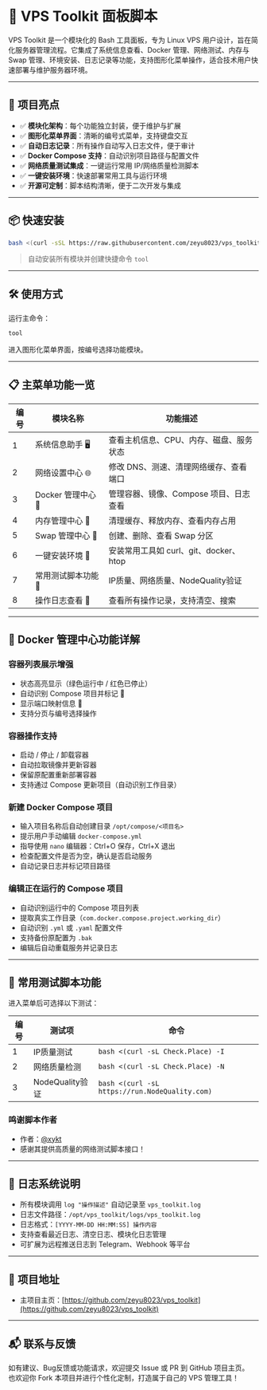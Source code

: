 # 🚀 VPS Toolkit 面板脚本

VPS Toolkit 是一个模块化的 Bash 工具面板，专为 Linux VPS 用户设计，旨在简化服务器管理流程。它集成了系统信息查看、Docker 管理、网络测试、内存与 Swap 管理、环境安装、日志记录等功能，支持图形化菜单操作，适合技术用户快速部署与维护服务器环境。

---

## 🧠 项目亮点

- ✅ **模块化架构**：每个功能独立封装，便于维护与扩展  
- ✅ **图形化菜单界面**：清晰的编号式菜单，支持键盘交互  
- ✅ **自动日志记录**：所有操作自动写入日志文件，便于审计  
- ✅ **Docker Compose 支持**：自动识别项目路径与配置文件  
- ✅ **网络质量测试集成**：一键运行常用 IP/网络质量检测脚本  
- ✅ **一键安装环境**：快速部署常用工具与运行环境  
- ✅ **开源可定制**：脚本结构清晰，便于二次开发与集成

---

## 📦 快速安装

```bash
bash <(curl -sSL https://raw.githubusercontent.com/zeyu8023/vps_toolkit/main/install.sh)
```

> 自动安装所有模块并创建快捷命令 `tool`

---

## 🛠️ 使用方式

运行主命令：

```bash
tool
```

进入图形化菜单界面，按编号选择功能模块。

---

## 📋 主菜单功能一览

| 编号 | 模块名称 | 功能描述 |
|------|-----------|-----------|
| 1 | 系统信息助手 🖥️ | 查看主机信息、CPU、内存、磁盘、服务状态  
| 2 | 网络设置中心 🌐 | 修改 DNS、测速、清理网络缓存、查看端口  
| 3 | Docker 管理中心 🐳 | 管理容器、镜像、Compose 项目、日志查看  
| 4 | 内存管理中心 🧠 | 清理缓存、释放内存、查看内存占用  
| 5 | Swap 管理中心 💾 | 创建、删除、查看 Swap 分区  
| 6 | 一键安装环境 🧰 | 安装常用工具如 curl、git、docker、htop  
| 7 | 常用测试脚本功能 🧪 | IP质量、网络质量、NodeQuality验证  
| 8 | 操作日志查看 📜 | 查看所有操作记录，支持清空、搜索

---

## 🐳 Docker 管理中心功能详解

### 容器列表展示增强

- 状态高亮显示（绿色运行中 / 红色已停止）  
- 自动识别 Compose 项目并标记 🧩  
- 显示端口映射信息 🔌  
- 支持分页与编号选择操作

### 容器操作支持

- 启动 / 停止 / 卸载容器  
- 自动拉取镜像并更新容器  
- 保留原配置重新部署容器  
- 支持通过 Compose 更新项目（自动识别工作目录）

### 新建 Docker Compose 项目

- 输入项目名称后自动创建目录 `/opt/compose/<项目名>`  
- 提示用户手动编辑 `docker-compose.yml`  
- 指导使用 `nano` 编辑器：Ctrl+O 保存，Ctrl+X 退出  
- 检查配置文件是否为空，确认是否启动服务  
- 自动记录日志并标记项目路径

### 编辑正在运行的 Compose 项目

- 自动识别运行中的 Compose 项目列表  
- 提取真实工作目录（`com.docker.compose.project.working_dir`）  
- 自动识别 `.yml` 或 `.yaml` 配置文件  
- 支持备份原配置为 `.bak`  
- 编辑后自动重载服务并记录日志

---

## 🧪 常用测试脚本功能

进入菜单后可选择以下测试：

| 编号 | 测试项 | 命令 |
|------|--------|------|
| 1 | IP质量测试 | `bash <(curl -sL Check.Place) -I`  
| 2 | 网络质量检测 | `bash <(curl -sL Check.Place) -N`  
| 3 | NodeQuality验证 | `bash <(curl -sL https://run.NodeQuality.com)`  

### 鸣谢脚本作者

- 作者：[@xykt](https://github.com/xykt)  
- 感谢其提供高质量的网络测试脚本接口！

---

## 📜 日志系统说明

- 所有模块调用 `log "操作描述"` 自动记录至 `vps_toolkit.log`  
- 日志文件路径：`/opt/vps_toolkit/logs/vps_toolkit.log`  
- 日志格式：`[YYYY-MM-DD HH:MM:SS] 操作内容`  
- 支持查看最近日志、清空日志、模块化日志管理  
- 可扩展为远程推送日志到 Telegram、Webhook 等平台

---

## 📎 项目地址

- 主项目主页：[https://github.com/zeyu8023/vps_toolkit](https://github.com/zeyu8023/vps_toolkit)  
  
---

## 📬 联系与反馈

如有建议、Bug反馈或功能请求，欢迎提交 Issue 或 PR 到 GitHub 项目主页。  
也欢迎你 Fork 本项目并进行个性化定制，打造属于自己的 VPS 管理工具！
